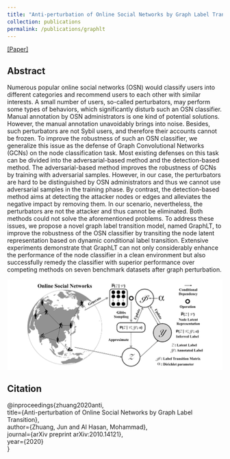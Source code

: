 ```yaml
---
title: "Anti-perturbation of Online Social Networks by Graph Label Transition"
collection: publications
permalink: /publications/graphlt
---
```


[[Paper]](https://arxiv.org/abs/2010.14121)

## Abstract
Numerous popular online social networks (OSN) would classify users into different categories and recommend users to each other with similar interests. 
A small number of users, so-called perturbators, may perform some types of behaviors, which significantly disturb such an OSN classifier. 
Manual annotation by OSN administrators is one kind of potential solutions. 
However, the manual annotation unavoidably brings into noise. Besides, such perturbators are not Sybil users, and therefore their accounts cannot be frozen. 
To improve the robustness of such an OSN classifier, we generalize this issue as the defense of Graph Convolutional Networks (GCNs) on the node classification task. 
Most existing defenses on this task can be divided into the adversarial-based method and the detection-based method. 
The adversarial-based method improves the robustness of GCNs by training with adversarial samples. 
However, in our case, the perturbators are hard to be distinguished by OSN administrators and thus we cannot use adversarial samples in the training phase. 
By contrast, the detection-based method aims at detecting the attacker nodes or edges and alleviates the negative impact by removing them. 
In our scenario, nevertheless, the perturbators are not the attacker and thus cannot be eliminated. 
Both methods could not solve the aforementioned problems. 
To address these issues, we propose a novel graph label transition model, named GraphLT, to improve the robustness of the OSN classifier by transiting the node latent representation based on dynamic conditional label transition. 
Extensive experiments demonstrate that GraphLT can not only considerably enhance the performance of the node classifier in a clean environment but also successfully remedy the classifier with superior performance over competing methods on seven benchmark datasets after graph perturbation.

<p align="center">
  <img src="/images/pub_img/fig_graphlt.png?raw=true" style="width: 700px;"/> 
</p>

## Citation
@inproceedings{zhuang2020anti, <br>
  title={Anti-perturbation of Online Social Networks by Graph Label Transition}, <br>
  author={Zhuang, Jun and Al Hasan, Mohammad}, <br>
  journal={arXiv preprint arXiv:2010.14121}, <br>
  year={2020} <br>
}
